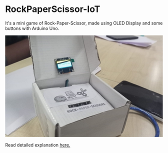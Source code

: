 # RockPaperScissor-IoT
It's a mini game of Rock-Paper-Scissor, made using OLED Display and some buttons with Arduino Uno.

![final project](images/finalProject.jpeg)

Read detailed explanation [here.](https://create.arduino.cc/projecthub/p-pavan/mini-game-35bca9 "Arduino Project Hub")
